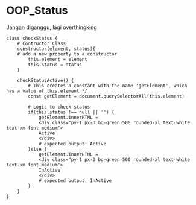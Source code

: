 # OOP_Status

Jangan diganggu, lagi overthingking



    class checkStatus {
        # Contructor Class
        constructor(element, status){
        # add a new property to a constructor
            this.element = element
            this.status = status
        }

        checkStatusActive() {
            # This creates a constant with the name 'getElement', which has a value of this.element */
            const getElement = document.querySelectorAll(this.element)

            # Logic to check status
            if(this.status !== null || '') {
                getElement.innerHTML = 
                <div class="py-1 px-3 bg-green-500 rounded-xl text-white text-xm font-medium">
                Active
                </div>
                # expected output: Active
            }else {
                getElement.innerHTML = 
                <div class="py-1 px-3 bg-green-500 rounded-xl text-white text-xm font-medium">
                InActive
                </div>
                # expected output: InActive
            }
        }
    }
